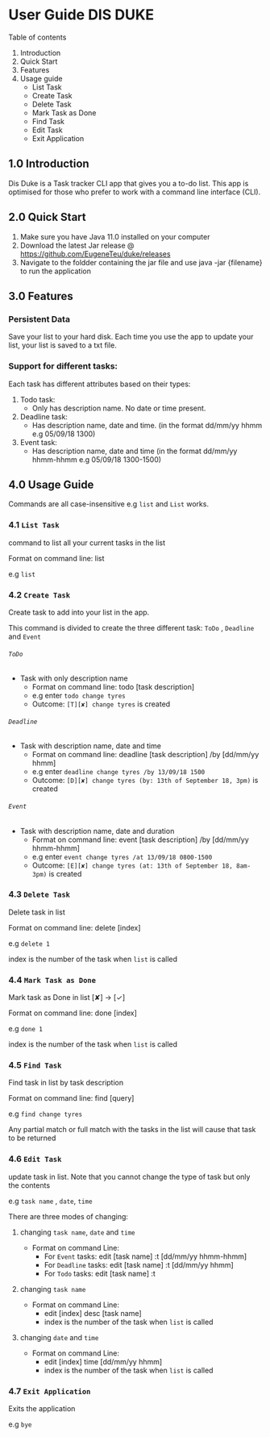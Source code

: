 # User Guide DIS DUKE

Table of contents
1.  Introduction
2.  Quick Start
3.  Features
4.  Usage guide
    -   List Task
    -   Create Task
    -   Delete Task
    -   Mark Task as Done
    -   Find Task
    -   Edit Task
    -   Exit Application

## 1.0 Introduction 
Dis Duke is a Task tracker CLI app that gives you a to-do list. This app is optimised for those who prefer to work with a command line interface (CLI).

## 2.0 Quick Start 
1. Make sure you have Java 11.0 installed on your computer
2. Download the latest Jar release @ https://github.com/EugeneTeu/duke/releases
3. Navigate to the foldder containing the jar file and use java -jar {filename} to run the application


## 3.0 Features 

### Persistent  Data
Save your list to your hard disk. Each time you use the app to update your list, your list is saved to a txt file.

### Support for different tasks: 
Each task has different attributes based on their types: 
1. Todo task:
    *   Only has description name. No date or time present.
2. Deadline task:
    *   Has description name, date and time. (in the format dd/mm/yy hhmm e.g 05/09/18 1300) 
3. Event task:
    *   Has description name, date and time  (in the format dd/mm/yy hhmm-hhmm e.g 05/09/18 1300-1500) 

## 4.0 Usage Guide
Commands are all case-insensitive e.g `list` and `List` works.

### 4.1 `List Task` 

command to list all your current tasks in the list

Format on command line: list

e.g `list` 

### 4.2 `Create Task` 

Create task to add into your list in the app.

This command is divided to create the three different task: `ToDo` , `Deadline` and `Event`

###### `ToDo`

* Task with only description name
    * Format on command line: todo [task description]
    * e.g enter `todo change tyres`
    * Outcome: `[T][✘] change tyres` is created
    
###### `Deadline`

* Task with description name, date and time
    * Format on command line: deadline [task description] /by [dd/mm/yy hhmm]
    * e.g enter `deadline change tyres /by 13/09/18 1500`
    * Outcome: `[D][✘] change tyres (by: 13th of September 18, 3pm)` is created
    
###### `Event`

* Task with description name, date and duration
    * Format on command line: event [task description] /by [dd/mm/yy hhmm-hhmm]
    * e.g enter `event change tyres /at 13/09/18 0800-1500`
    * Outcome: `[E][✘] change tyres (at: 13th of September 18, 8am-3pm)` is created


### 4.3 `Delete Task` 

Delete task in list

Format on command line: delete [index]

e.g `delete 1`

index is the number of the task when `list` is called

### 4.4 `Mark Task as Done` 

Mark task as Done in list [✘]  -> [✓]

Format on command line: done [index]

e.g `done 1`

index is the number of the task when `list` is called

### 4.5 `Find Task` 

Find task in list by task description

Format on command line: find [query]

e.g `find change tyres`

Any partial match or full match with the tasks in the list will cause that task to be returned

### 4.6 `Edit Task` 

update task in list. Note that you cannot change the type of task but only the contents 

e.g `task name` , `date`, `time`

There are three modes of changing: 

1. changing `task name`, `date` and `time`
   * Format on command Line: 
     * For `Event` tasks: edit [task name] :t [dd/mm/yy hhmm-hhmm] 
     * For `Deadline` tasks: edit [task name] :t [dd/mm/yy hhmm] 
     * For `Todo` tasks: edit [task name] :t 
   
2. changing `task name`
   * Format on command Line:
     * edit [index] desc [task name]
     * index is the number of the task when `list` is called

3. changing `date` and `time`
   * Format on command Line:
     * edit [index] time [dd/mm/yy hhmm]
     * index is the number of the task when `list` is called

### 4.7 `Exit Application` 

Exits the application 

e.g `bye` 
